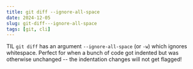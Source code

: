 ```yaml
---
title: git diff --ignore-all-space
date: 2024-12-05
slug: git-diff---ignore-all-space
tags: [git, cli]
---
```


TIL `git diff` has an argument `--ignore-all-space` (or `-w`) which ignores whitespace. Perfect for when a bunch of code got indented but was otherwise unchanged -- the indentation changes will not get flagged!

